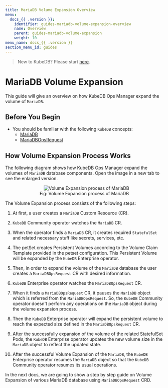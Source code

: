 ```yaml
---
title: MariaDB Volume Expansion Overview
menu:
  docs_{{ .version }}:
    identifier: guides-mariadb-volume-expansion-overview
    name: Overview
    parent: guides-mariadb-volume-expansion
    weight: 10
menu_name: docs_{{ .version }}
section_menu_id: guides
---
```


> New to KubeDB? Please start [here](/docs/README.md).

# MariaDB Volume Expansion

This guide will give an overview on how KubeDB Ops Manager expand the volume of `MariaDB`.

## Before You Begin

- You should be familiar with the following `KubeDB` concepts:
  - [MariaDB](/docs/guides/mariadb/concepts/mariadb)
  - [MariaDBOpsRequest](/docs/guides/mariadb/concepts/opsrequest)

## How Volume Expansion Process Works

The following diagram shows how KubeDB Ops Manager expand the volumes of `MariaDB` database components. Open the image in a new tab to see the enlarged version.

<figure align="center">
  <img alt="Volume Expansion process of MariaDB" src="/docs/guides/mariadb/volume-expansion/overview/images/volume-expansion.jpeg">
<figcaption align="center">Fig: Volume Expansion process of MariaDB</figcaption>
</figure>

The Volume Expansion process consists of the following steps:

1. At first, a user creates a `MariaDB` Custom Resource (CR).

2. `KubeDB` Community operator watches the `MariaDB` CR.

3. When the operator finds a `MariaDB` CR, it creates required `StatefulSet` and related necessary stuff like secrets, services, etc.

4. The petSet creates Persistent Volumes according to the Volume Claim Template provided in the petset configuration. This Persistent Volume will be expanded by the `KubeDB` Enterprise operator.

5. Then, in order to expand the volume of the `MariaDB` database the user creates a `MariaDBOpsRequest` CR with desired information.

6. `KubeDB` Enterprise operator watches the `MariaDBOpsRequest` CR.

7. When it finds a `MariaDBOpsRequest` CR, it pauses the `MariaDB` object which is referred from the `MariaDBOpsRequest`. So, the `KubeDB` Community operator doesn't perform any operations on the `MariaDB` object during the volume expansion process.

8. Then the `KubeDB` Enterprise operator will expand the persistent volume to reach the expected size defined in the `MariaDBOpsRequest` CR.

9. After the successfully expansion of the volume of the related StatefulSet Pods, the `KubeDB` Enterprise operator updates the new volume size in the `MariaDB` object to reflect the updated state.

10. After the successful Volume Expansion of the `MariaDB`, the `KubeDB` Enterprise operator resumes the `MariaDB` object so that the `KubeDB` Community operator resumes its usual operations.

In the next docs, we are going to show a step by step guide on Volume Expansion of various MariaDB database using `MariaDBOpsRequest` CRD.
